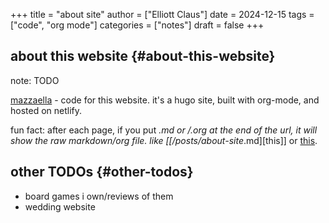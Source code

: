 +++
title = "about site"
author = ["Elliott Claus"]
date = 2024-12-15
tags = ["code", "org mode"]
categories = ["notes"]
draft = false
+++

## about this website {#about-this-website}

note: TODO

[mazzaella](https://github.com/emdashii/mazzaella) - code for this website. it's a hugo site, built with org-mode, and hosted on netlify.

fun fact: after each page, if you put _.md or /.org at the end of the url, it will show the raw markdown/org file. like
[[/posts/about-site_.md][this]] or [this](/posts/about-site/.org).


## other TODOs {#other-todos}

-   board games i own/reviews of them
-   wedding website
